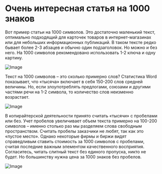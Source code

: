 # Очень интересная статья на 1000 знаков

Вот пример статьи на 1000 символов. Это достаточно маленький текст, оптимально подходящий для карточек товаров в интернет-магазинах или для небольших информационных публикаций. В таком тексте редко бывает более 2-3 абзацев и обычно один подзаголовок. Но можно и без него. На 1000 символов рекомендовано использовать 1-2 ключа и одну картину.

![Image](src)

Текст на 1000 символов – это сколько примерно слов? Статистика Word показывает, что «тысяча» включает в себя 150-200 слов средней величины. Но, если злоупотреблять предлогами, союзами и другими частями речи на 1-2 символа, то количество слов неизменно возрастает.

![Image](src)

В копирайтерской деятельности принято считать «тысячи» с пробелами или без. Учет пробелов увеличивает объем текста примерно на 100-200 символов – именно столько раз мы разделяем слова свободным пространством. Считать пробелы заказчики не любят, так как это «пустое место». Однако некоторые фирмы и биржи видят справедливым ставить стоимость за 1000 символов с пробелами, считая последние важным элементом качественного восприятия. Согласитесь, читать слитный текст без единого пропуска, никто не будет. Но большинству нужна цена за 1000 знаков без пробелов.

![Image](src)
